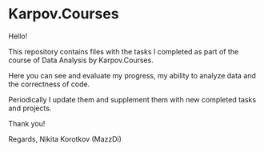 # Karpov.Courses

Hello!

This repository contains files with the tasks I completed as part of the course of Data Analysis by Karpov.Courses.

Here you can see and evaluate my progress, my ability to analyze data and the correctness of code.

Periodically I update them and supplement them with new completed tasks and projects.

Thank you!

Regards,
Nikita Korotkov (MazzDi)
